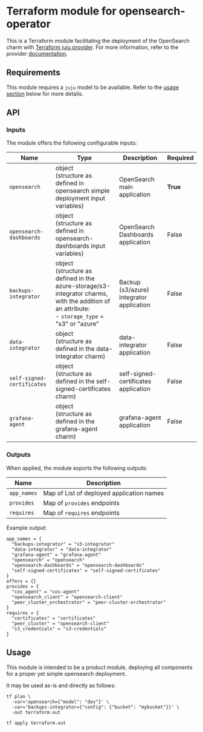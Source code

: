# Terraform module for opensearch-operator

This is a Terraform module facilitating the deployment of the OpenSearch charm with [Terraform juju provider](https://github.com/juju/terraform-provider-juju/). For more information, refer to the provider [documentation](https://registry.terraform.io/providers/juju/juju/latest/docs). 

## Requirements
This module requires a `juju` model to be available. Refer to the [usage section](#usage) below for more details.

## API

### Inputs
The module offers the following configurable inputs:

| Name                       | Type                                                                                                                                                          | Description                              | Required |
|----------------------------|---------------------------------------------------------------------------------------------------------------------------------------------------------------|------------------------------------------|----------|
| `opensearch`               | object <br/>(structure as defined in opensearch simple deployment input variables)                                                                            | OpenSearch main application              | **True** |
| `opensearch-dashboards`    | object <br/>(structure as defined in opensearch-dashboards input variables)                                                                                   | OpenSearch Dashboards application        | False    |
| `backups-integrator`       | object <br/>(structure as defined in the azure-storage/s3-integrator charms, with the addition of an attribute: <br/>- `storage_type` = "s3" or "azure" <br/> | Backup (s3/azure) integrator application | False    |
| `data-integrator`          | object <br/>(structure as defined in the data-integrator charm)                                                                                               | data-integrator application              | False    |
| `self-signed-certificates` | object <br/>(structure as defined in the self-signed-certificates charm)                                                                                      | self-signed-certificates application     | False    |
| `grafana-agent`            | object <br/>(structure as defined in the grafana-agent charm)                                                                                                 | grafana-agent application                | False    |


### Outputs
When applied, the module exports the following outputs:

| Name        | Description                               |
|-------------|-------------------------------------------|
| `app_names` | Map of List of deployed application names |
| `provides`  | Map of `provides` endpoints               |
| `requires`  | Map of `requires` endpoints               |

Example output:
```
app_names = {
  "backups-integrator" = "s3-integrator"
  "data-integrator" = "data-integrator"
  "grafana-agent" = "grafana-agent"
  "opensearch" = "opensearch"
  "opensearch-dashboards" = "opensearch-dashboards"
  "self-signed-certificates" = "self-signed-certificates"
}
offers = {}
provides = {
  "cos_agent" = "cos-agent"
  "opensearch_client" = "opensearch-client"
  "peer_cluster_orchestrator" = "peer-cluster-orchestrator"
}
requires = {
  "certificates" = "certificates"
  "peer_cluster" = "opensearch-client"
  "s3_credentials" = "s3-credentials"
}

```

## Usage

This module is intended to be a product module, deploying all components for a proper yet simple opensearch deployment.

It may be used as-is and directly as follows:
```
tf plan \
  -var='opensearch={"model": "dev"}' \
  -var='backups-integrator={"config": {"bucket": "mybucket"}}' \
  -out terraform.out
  
tf apply terraform.out
```